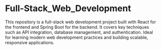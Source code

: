 # Full-Stack_Web_Development
This repository is a full-stack web development project built with React for the frontend and Spring Boot for the backend. It covers key techniques such as API integration, database management, and authentication. Ideal for learning modern web development practices and building scalable, responsive applications.
